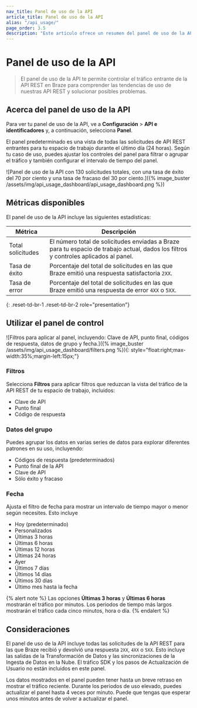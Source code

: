 ```yaml
---
nav_title: Panel de uso de la API
article_title: Panel de uso de la API
alias: "/api_usage/"
page_order: 3.5
description: "Este artículo ofrece un resumen del panel de uso de la API."
---
```


# Panel de uso de la API

> El panel de uso de la API te permite controlar el tráfico entrante de la API REST en Braze para comprender las tendencias de uso de nuestras API REST y solucionar posibles problemas.

## Acerca del panel de uso de la API

Para ver tu panel de uso de la API, ve a **Configuración** > **API e identificadores** y, a continuación, selecciona **Panel**.

El panel predeterminado es una vista de todas las solicitudes de API REST entrantes para tu espacio de trabajo durante el último día (24 horas). Según tu caso de uso, puedes ajustar los controles del panel para filtrar o agrupar el tráfico y también configurar el intervalo de tiempo del panel.

\![Panel de uso de la API con 130 solicitudes totales, con una tasa de éxito del 70 por ciento y una tasa de fracaso del 30 por ciento.]({% image_buster /assets/img/api_usage_dashboard/api_usage_dashboard.png %})

## Métricas disponibles

El panel de uso de la API incluye las siguientes estadísticas:

| Métrica         | Descripción |
|----------------|-------------|
| Total solicitudes | El número total de solicitudes enviadas a Braze para tu espacio de trabajo actual, dados los filtros y controles aplicados al panel. |
| Tasa de éxito   | Porcentaje del total de solicitudes en las que Braze emitió una respuesta satisfactoria `2XX`. |
| Tasa de error     | Porcentaje del total de solicitudes en las que Braze emitió una respuesta de error `4XX` o `5XX`. |
{: .reset-td-br-1 .reset-td-br-2 role="presentation"}

## Utilizar el panel de control

\![Filtros para aplicar al panel, incluyendo: Clave de API, punto final, códigos de respuesta, datos de grupo y fecha.]({% image_buster /assets/img/api_usage_dashboard/filters.png %}){: style="float:right;max-width:35%;margin-left:15px;"}

### Filtros

Selecciona **Filtros** para aplicar filtros que reduzcan la vista del tráfico de la API REST de tu espacio de trabajo, incluidos:

- Clave de API
- Punto final
- Código de respuesta

### Datos del grupo

Puedes agrupar los datos en varias series de datos para explorar diferentes patrones en su uso, incluyendo:

- Códigos de respuesta (predeterminados)
- Punto final de la API
- Clave de API
- Sólo éxito y fracaso

### Fecha

Ajusta el filtro de fecha para mostrar un intervalo de tiempo mayor o menor según necesites. Esto incluye

- Hoy (predeterminado)
- Personalizados
- Últimas 3 horas
- Últimas 6 horas
- Últimas 12 horas
- Últimas 24 horas
- Ayer
- Últimos 7 días
- Últimos 14 días
- Últimos 30 días
- Último mes hasta la fecha

{% alert note %}
Las opciones **Últimas 3 horas** y **Últimas 6 horas** mostrarán el tráfico por minutos. Los periodos de tiempo más largos mostrarán el tráfico cada cinco minutos, hora o día.
{% endalert %}

## Consideraciones

El panel de uso de la API incluye todas las solicitudes de la API REST para las que Braze recibió y devolvió una respuesta `2XX`, `4XX` o `5XX`. Esto incluye las salidas de la Transformación de Datos y las sincronizaciones de la Ingesta de Datos en la Nube. El tráfico SDK y los pasos de Actualización de Usuario no están incluidos en este panel.

Los datos mostrados en el panel pueden tener hasta un breve retraso en mostrar el tráfico reciente. Durante los periodos de uso elevado, puedes actualizar el panel hasta 4 veces por minuto. Puede que tengas que esperar unos minutos antes de volver a actualizar el panel.
